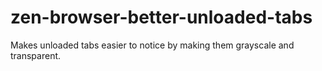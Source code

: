 
# zen-browser-better-unloaded-tabs
Makes unloaded tabs easier to notice by making them grayscale and transparent.
